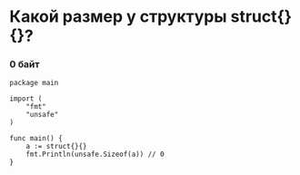# Какой размер у структуры struct{}{}?



### 0 байт
```
package main

import (
	"fmt"
	"unsafe"
)

func main() {
	a := struct{}{}
	fmt.Println(unsafe.Sizeof(a)) // 0
}
```

